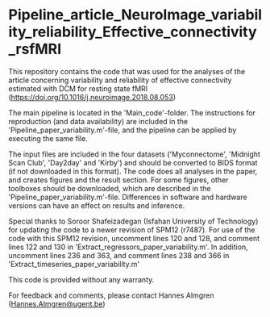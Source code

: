 # Pipeline_article_NeuroImage_variability_reliability_Effective_connectivity_rsfMRI

This repository contains the code that was used for the analyses of the article concerning variability and reliability of effective connectivity estimated with DCM for resting state fMRI (https://doi.org/10.1016/j.neuroimage.2018.08.053)

The main pipeline is located in the 'Main_code'-folder. The instructions for reproduction (and data availability) are included in the 'Pipeline_paper_variability.m'-file, and the pipeline can be applied by executing the same file. 

The input files are included in the four datasets ('Myconnectome', 'Midnight Scan Club', 'Day2day' and 'Kirby') and should be converted to BIDS format (if not downloaded in this format). The code does all analyses in the paper, and creates figures and the result section. For some figures, other toolboxes should be downloaded, which are described in the 'Pipeline_paper_variability.m'-file. Differences in software and hardware versions can have an effect on results and inference.

Special thanks to Soroor Shafeizadegan (Isfahan University of Technology) for updating the code to a newer revision of SPM12 (r7487). For use of the code with this SPM12 revision, uncomment lines 120 and 128, and comment lines 122 and 130 in 'Extract_regressors_paper_variability.m'. In addition, uncomment lines 236 and 363, and comment lines 238 and 366 in 'Extract_timeseries_paper_variability.m'

This code is provided without any warranty. 

For feedback and comments, please contact Hannes Almgren (Hannes.Almgren@ugent.be)
